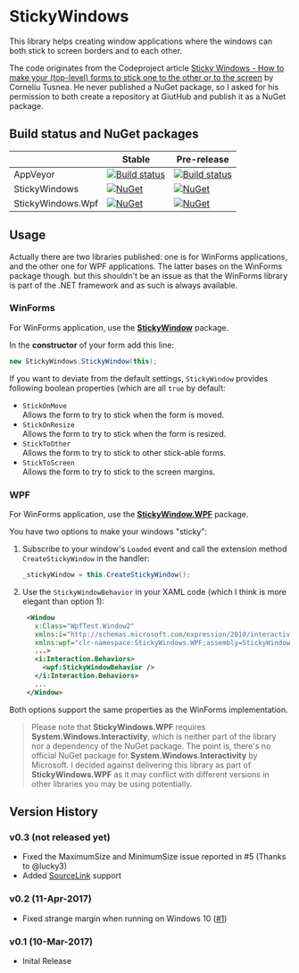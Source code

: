 # StickyWindows

This library helps creating window applications where the windows can both stick to
screen borders and to each other.

The code originates from the Codeproject article
[Sticky Windows - How to make your (top-level) forms to stick one to the other or to the screen](https://www.codeproject.com/Articles/6045/Sticky-Windows-How-to-make-your-top-level-forms-to)
by Corneliu Tusnea. He never published a NuGet package, so I asked for his permission
to both create a repository at GiutHub and publish it as a NuGet package.

## Build status and NuGet packages

|                   | Stable                                                         | Pre-release                                              |
|-------------------|----------------------------------------------------------------|----------------------------------------------------------|
| AppVeyor          | [![Build status][appveyor-master-badge]][appveyor-master-link] | [![Build status][appveyor-dev-badge]][appveyor-dev-link] |
| StickyWindows     | [![NuGet][nuget-master-badge]][nuget-master-link]              | [![NuGet][nuget-dev-badge]][nuget-dev-link]              |
| StickyWindows.Wpf | [![NuGet][nuget-master-wpf-badge]][nuget-master-wpf-link]      | [![NuGet][nuget-dev-wpf-badge]][nuget-dev-wpf-link]      |

[appveyor-master-badge]: https://ci.appveyor.com/api/projects/status/ynjy63xrlvrrmseg/branch/master?svg=true
[appveyor-master-link]:  https://ci.appveyor.com/project/thoemmi/stickywindows/branch/master
[appveyor-dev-badge]:    https://ci.appveyor.com/api/projects/status/ynjy63xrlvrrmseg/branch/develop?svg=true
[appveyor-dev-link]:     https://ci.appveyor.com/project/thoemmi/stickywindows/branch/develop
[nuget-master-badge]:    https://img.shields.io/nuget/v/StickyWindows.svg
[nuget-master-link]:     https://www.nuget.org/packages/StickyWindows
[nuget-dev-badge]:       https://img.shields.io/nuget/vpre/StickyWindows.svg
[nuget-dev-link]:        https://www.nuget.org/packages/StickyWindows
[nuget-master-wpf-badge]:  https://img.shields.io/nuget/v/StickyWindows.WPF.svg
[nuget-master-wpf-link]:   https://www.nuget.org/packages/StickyWindows.WPF
[nuget-dev-wpf-badge]:     https://img.shields.io/nuget/vpre/StickyWindows.WPF.svg
[nuget-dev-wpf-link]:      https://www.nuget.org/packages/StickyWindows.WPF

## Usage

Actually there are two libraries published: one is for WinForms applications,
and the other one for WPF applications. The latter bases on the WinForms package
though. but this shouldn't be an issue as that the WinForms library is part of the
.NET framework and as such is always available.

### WinForms

For WinForms application, use the
[**StickyWindow**](https://www.nuget.org/packages/StickyWindows)
package.

In the **constructor** of your form add this line:

```csharp
new StickyWindows.StickyWindow(this);
```

If you want to deviate from the default settings, `StickyWindow` provides following
boolean properties (which are all `true` by default:

* `StickOnMove`<br>Allows the form to try to stick when the form is moved.
* `StickOnResize`<br>Allows the form to try to stick when the form is resized.
* `StickToOther`<br>Allows the form to try to stick to other stick-able forms.
* `StickToScreen`<br>Allows the form to try to stick to the screen margins.

### WPF

For WinForms application, use the
[**StickyWindow.WPF**](https://www.nuget.org/packages/StickyWindows.WPF)
package.


You have two options to make your windows "sticky":

1. Subscribe to your window's `Loaded` event and call the extension method
   `CreateStickyWindow` in the handler:
   ```csharp
   _stickyWindow = this.CreateStickyWindow();
   ```

2. Use the `StickyWindowBehavior` in your XAML code (which I think is more elegant
   than option 1):
   ```xml
    <Window
      x:Class="WpfTest.Window2"
      xmlns:i="http://schemas.microsoft.com/expression/2010/interactivity"
      xmlns:wpf="clr-namespace:StickyWindows.WPF;assembly=StickyWindows.WPF"
      ...>
      <i:Interaction.Behaviors>
        <wpf:StickyWindowBehavior />
      </i:Interaction.Behaviors>
      ...
    </Window>
   ```

Both options support the same properties as the WinForms implementation.

> Please note that **StickyWindows.WPF** requires **System.Windows.Interactivity**,
> which is neither part of the library nor a dependency of the NuGet package. The point
> is, there's no official NuGet package for **System.Windows.Interactivity** by Microsoft.
> I decided against delivering this library as part of **StickyWindows.WPF** as it may
> conflict with different versions in other libraries you may be using potentially.

## Version History

### v0.3 (not released yet)

* Fixed the MaximumSize and MinimumSize issue reported in #5 (Thanks to @lucky3)
* Added [SourceLink](https://github.com/dotnet/sourcelink) support

### v0.2 (11-Apr-2017)

* Fixed strange margin when running on Windows 10 ([#1](https://github.com/thoemmi/StickyWindows/issues/1))

### v0.1 (10-Mar-2017)

* Inital Release


